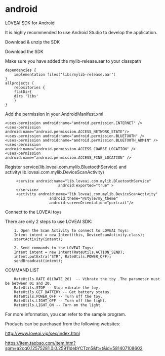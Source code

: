 # android
LOVEAI SDK for Android

It is highly recommended to use Android Studio to develop the application.

Download & unzip the SDK

Download the SDK

Make sure you have added the mylib-release.aar to your classpath

    dependencies {
        implementation files('libs/mylib-release.aar')
    }
    allprojects {
        repositories {
        flatDir{
        dirs 'libs'
        }
    }

Add the permission in your AndroidManifest.xml

	<uses-permission android:name="android.permission.INTERNET" />
	<uses-permission android:name="android.permission.ACCESS_NETWORK_STATE"/>
	<uses-permission android:name="android.permission.BLUETOOTH" />
	<uses-permission android:name="android.permission.BLUETOOTH_ADMIN" />
	<uses-permission android:name="android.permission.ACCESS_COARSE_LOCATION" />
	<uses-permission android:name="android.permission.ACCESS_FINE_LOCATION" />

Register service(lib.loveai.com.mylib.BluetoothService) and activity(lib.loveai.com.mylib.DeviceScanActivity)

		 <service android:name="lib.loveai.com.mylib.BluetoothService"
							android:exported="true" >
		 </service>
		 <activity android:name="lib.loveai.com.mylib.DeviceScanActivity"
						android:theme="@style/my_theme"
						android:screenOrientation="portrait"/>
						
Connect to the LOVEAI toys

There are only 2 steps to use LOVEAI SDK:

        1. Open the Scan Activity to connect to LOVEAI Toys:
        Intent intent = new Intent(this, DeviceScanActivity.class);
        startActivity(intent);

        2. Send commands to the LOVEAI Toys:
        Intent intent = new Intent(RateUtils.ACTION_SEND);
        intent.putExtra("STR", RateUtils.POWER_OFF);
        sendBroadcast(intent);


COMMAND LIST

        RateUtils.RATE_01(RATE_20)  -- Vibrate the toy .The parameter must be between 01 and 20.
        RateUtils.STOP -- Stop vibrate the toy.
        RateUtils.GET_BATTERY -- Get battery status.
        RateUtils.POWER_OFF -- Turn off the toy.
        RateUtils.LIGHT_OFF -- Turn off the light.
        RateUtils.LIGHT_ON -- Turn on the light

 For more information, you can refer to the sample program.
 
 Products can be purchased from the following websites:
 
 http://www.loveai.vip/sex/index.html
 
 https://item.taobao.com/item.htm?spm=a2oq0.12575281.0.0.25911debYCTzn5&ft=t&id=581407108602
